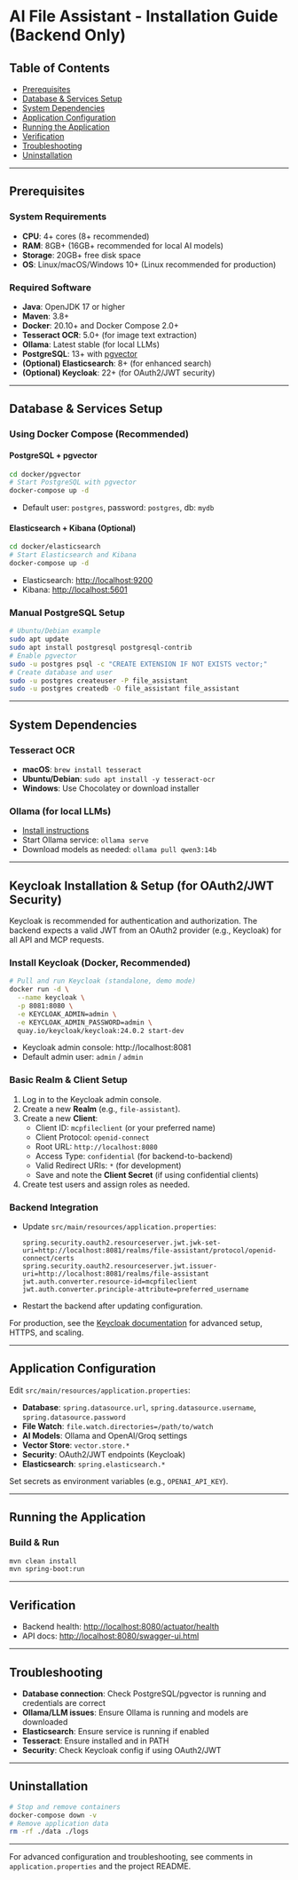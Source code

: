 # AI File Assistant - Installation Guide (Backend Only)

## Table of Contents
- [Prerequisites](#prerequisites)
- [Database & Services Setup](#database--services-setup)
- [System Dependencies](#system-dependencies)
- [Application Configuration](#application-configuration)
- [Running the Application](#running-the-application)
- [Verification](#verification)
- [Troubleshooting](#troubleshooting)
- [Uninstallation](#uninstallation)

---

## Prerequisites

### System Requirements
- **CPU**: 4+ cores (8+ recommended)
- **RAM**: 8GB+ (16GB+ recommended for local AI models)
- **Storage**: 20GB+ free disk space
- **OS**: Linux/macOS/Windows 10+ (Linux recommended for production)

### Required Software
- **Java**: OpenJDK 17 or higher
- **Maven**: 3.8+
- **Docker**: 20.10+ and Docker Compose 2.0+
- **Tesseract OCR**: 5.0+ (for image text extraction)
- **Ollama**: Latest stable (for local LLMs)
- **PostgreSQL**: 13+ with [pgvector](https://github.com/pgvector/pgvector)
- **(Optional) Elasticsearch**: 8+ (for enhanced search)
- **(Optional) Keycloak**: 22+ (for OAuth2/JWT security)

---

## Database & Services Setup

### Using Docker Compose (Recommended)

#### PostgreSQL + pgvector
```bash
cd docker/pgvector
# Start PostgreSQL with pgvector
docker-compose up -d
```
- Default user: `postgres`, password: `postgres`, db: `mydb`

#### Elasticsearch + Kibana (Optional)
```bash
cd docker/elasticsearch
# Start Elasticsearch and Kibana
docker-compose up -d
```
- Elasticsearch: [http://localhost:9200](http://localhost:9200)
- Kibana: [http://localhost:5601](http://localhost:5601)

### Manual PostgreSQL Setup
```bash
# Ubuntu/Debian example
sudo apt update
sudo apt install postgresql postgresql-contrib
# Enable pgvector
sudo -u postgres psql -c "CREATE EXTENSION IF NOT EXISTS vector;"
# Create database and user
sudo -u postgres createuser -P file_assistant
sudo -u postgres createdb -O file_assistant file_assistant
```

---

## System Dependencies

### Tesseract OCR
- **macOS**: `brew install tesseract`
- **Ubuntu/Debian**: `sudo apt install -y tesseract-ocr`
- **Windows**: Use Chocolatey or download installer

### Ollama (for local LLMs)
- [Install instructions](https://ollama.com/download)
- Start Ollama service: `ollama serve`
- Download models as needed: `ollama pull qwen3:14b`

---

## Keycloak Installation & Setup (for OAuth2/JWT Security)

Keycloak is recommended for authentication and authorization. The backend expects a valid JWT from an OAuth2 provider (e.g., Keycloak) for all API and MCP requests.

### Install Keycloak (Docker, Recommended)

```bash
# Pull and run Keycloak (standalone, demo mode)
docker run -d \
  --name keycloak \
  -p 8081:8080 \
  -e KEYCLOAK_ADMIN=admin \
  -e KEYCLOAK_ADMIN_PASSWORD=admin \
  quay.io/keycloak/keycloak:24.0.2 start-dev
```
- Keycloak admin console: http://localhost:8081
- Default admin user: `admin` / `admin`

### Basic Realm & Client Setup
1. Log in to the Keycloak admin console.
2. Create a new **Realm** (e.g., `file-assistant`).
3. Create a new **Client**:
   - Client ID: `mcpfileclient` (or your preferred name)
   - Client Protocol: `openid-connect`
   - Root URL: `http://localhost:8080`
   - Access Type: `confidential` (for backend-to-backend)
   - Valid Redirect URIs: `*` (for development)
   - Save and note the **Client Secret** (if using confidential clients)
4. Create test users and assign roles as needed.

### Backend Integration
- Update `src/main/resources/application.properties`:
    ```properties
    spring.security.oauth2.resourceserver.jwt.jwk-set-uri=http://localhost:8081/realms/file-assistant/protocol/openid-connect/certs
    spring.security.oauth2.resourceserver.jwt.issuer-uri=http://localhost:8081/realms/file-assistant
    jwt.auth.converter.resource-id=mcpfileclient
    jwt.auth.converter.principle-attribute=preferred_username
    ```
- Restart the backend after updating configuration.

For production, see the [Keycloak documentation](https://www.keycloak.org/docs/latest/server_installation/) for advanced setup, HTTPS, and scaling.

---

## Application Configuration

Edit `src/main/resources/application.properties`:
- **Database**: `spring.datasource.url`, `spring.datasource.username`, `spring.datasource.password`
- **File Watch**: `file.watch.directories=/path/to/watch`
- **AI Models**: Ollama and OpenAI/Groq settings
- **Vector Store**: `vector.store.*`
- **Security**: OAuth2/JWT endpoints (Keycloak)
- **Elasticsearch**: `spring.elasticsearch.*`

Set secrets as environment variables (e.g., `OPENAI_API_KEY`).

---

## Running the Application

### Build & Run
```bash
mvn clean install
mvn spring-boot:run
```

---

## Verification
- Backend health: [http://localhost:8080/actuator/health](http://localhost:8080/actuator/health)
- API docs: [http://localhost:8080/swagger-ui.html](http://localhost:8080/swagger-ui.html)

---

## Troubleshooting
- **Database connection**: Check PostgreSQL/pgvector is running and credentials are correct
- **Ollama/LLM issues**: Ensure Ollama is running and models are downloaded
- **Elasticsearch**: Ensure service is running if enabled
- **Tesseract**: Ensure installed and in PATH
- **Security**: Check Keycloak config if using OAuth2/JWT

---

## Uninstallation
```bash
# Stop and remove containers
docker-compose down -v
# Remove application data
rm -rf ./data ./logs
```

---

For advanced configuration and troubleshooting, see comments in `application.properties` and the project README. 